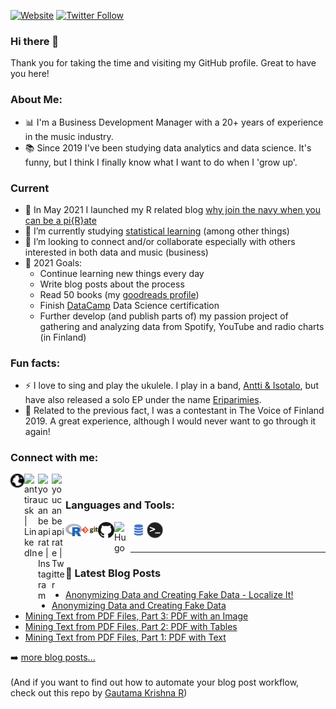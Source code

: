 [![Website](https://img.shields.io/website?label=youcanbeapirate.com&style=for-the-badge&url=https%3A%2F%2Fyoucanbeapirate.com)](https://youcanbeapirate.com/)
[![Twitter Follow](https://img.shields.io/twitter/follow/youcanbeapirate?color=1DA1F2&logo=twitter&style=for-the-badge)](https://twitter.com/intent/follow?original_referer=https%3A%2F%2Fgithub.com%2Fyoucanbeapirate&screen_name=youcanbeapirate)

### Hi there 👋
Thank you for taking the time and visiting my GitHub profile. Great to have you here!

### About Me:
- 📊 I'm a Business Development Manager with a 20+ years of experience in the music industry.
- 📚 Since 2019 I've been studying data analytics and data science. It's funny, but I think I finally know what I want to do when I 'grow up'.

### Current 
- 🔭 In May 2021 I launched my R related blog [why join the navy when you can be a pi{R}ate][blog]
- 🌱 I’m currently studying [statistical learning][ISLR] (among other things)
- 👯 I’m looking to connect and/or collaborate especially with others interested in both data and music (business)
- 🥅 2021 Goals: 
    - Continue learning new things every day
    - Write blog posts about the process
    - Read 50 books (my [goodreads profile][goodreads])
    - Finish [DataCamp][datacamp] Data Science certification
    - Further develop (and publish parts of) my passion project of gathering and analyzing data from Spotify, YouTube and radio charts (in Finland)

### Fun facts:
- ⚡ I love to sing and play the ukulele. I play in a band, [Antti & Isotalo][spotify-antti-&-isotalo], but have also released a solo EP under the name [Eriparimies][spotify-eriparimies].
- 🎥 Related to the previous fact, I was a contestant in The Voice of Finland 2019. A great experience, although I would never want to go through it again!

### Connect with me:
[<img align="left" alt="youcanbeapirate.com" width="22px" src="https://raw.githubusercontent.com/iconic/open-iconic/master/svg/globe.svg" />][blog]
[<img align="left" alt="anttirask | LinkedIn" width="22px" src="https://cdn.jsdelivr.net/npm/simple-icons@v3/icons/linkedin.svg" />][linkedin]
[<img align="left" alt="youcanbeapirate | Instagram" width="22px" src="https://cdn.jsdelivr.net/npm/simple-icons@v3/icons/instagram.svg" />][instagram]
[<img align="left" alt="youcanbeapirate | Twitter" width="22px" src="https://cdn.jsdelivr.net/npm/simple-icons@v3/icons/twitter.svg" />][twitter]

<br />

### Languages and Tools:

[<img align="left" alt="R" width="26px" src="https://raw.githubusercontent.com/github/explore/80688e429a7d4ef2fca1e82350fe8e3517d3494d/topics/r/r.png" />][R]
[<img align="left" alt="Git" width="26px" src="https://raw.githubusercontent.com/github/explore/80688e429a7d4ef2fca1e82350fe8e3517d3494d/topics/git/git.png" />][git]
[<img align="left" alt="GitHub" width="26px" src="https://raw.githubusercontent.com/github/explore/78df643247d429f6cc873026c0622819ad797942/topics/github/github.png" />][github]
[<img align="left" alt="Hugo" width="26px" src="https://camo.githubusercontent.com/3da72386ebb1b378d28f0a7206cb3263fa0ed29448119c6f75fa1ab03aa274ee/68747470733a2f2f6170692e69636f6e6966792e64657369676e2f6c6f676f732d6875676f2e737667" />][hugo]
<img align="left" alt="SQL" width="26px" src="https://raw.githubusercontent.com/github/explore/80688e429a7d4ef2fca1e82350fe8e3517d3494d/topics/sql/sql.png" />
<img align="left" alt="Terminal" width="26px" src="https://raw.githubusercontent.com/github/explore/80688e429a7d4ef2fca1e82350fe8e3517d3494d/topics/terminal/terminal.png" />

<br />
<br />

---

### 📕 Latest Blog Posts

<!-- BLOG-POST-LIST:START -->
- [Anonymizing Data and Creating Fake Data - Localize It!](https://youcanbeapirate.com/2021/08/15/anonymizing-data-and-creating-fake-data-localize-it/)
- [Anonymizing Data and Creating Fake Data](https://youcanbeapirate.com/2021/06/27/anonymizing-data-and-creating-fake-data/)
- [Mining Text from PDF Files, Part 3: PDF with an Image](https://youcanbeapirate.com/2021/06/05/mining-text-from-pdf-files-part-3-pdf-with-an-image/)
- [Mining Text from PDF Files, Part 2: PDF with Tables](https://youcanbeapirate.com/2021/05/29/mining-text-from-pdf-files-part-2-pdf-with-tables/)
- [Mining Text from PDF Files, Part 1: PDF with Text](https://youcanbeapirate.com/2021/05/22/mining-text-from-pdf-files-part-1-pdf-with-text/)
<!-- BLOG-POST-LIST:END -->

➡️ [more blog posts...](https://youcanbeapirate.com)
<br />
<br />
(And if you want to find out how to automate your blog post workflow, check out this repo by [Gautama Krishna R][blog-post-workflow])

[blog]: https://youcanbeapirate.com
[blog-post-workflow]: https://github.com/gautamkrishnar/blog-post-workflow
[datacamp]: https://www.datacamp.com/
[git]: https://git-scm.com/
[github]: https://github.com/
[goodreads]: https://www.goodreads.com/user/show/71395134-antti-rask
[hugo]: https://gohugo.io
[instagram]: https://instagram.com/youcanbeapirate
[ISLR]: https://www.statlearning.com/
[linkedin]: https://linkedin.com/in/anttirask
[R]: https://www.r-project.org/
[spotify-antti-&-isotalo]: https://open.spotify.com/artist/6eYZ8OLHJoggLFkUmRzaQe
[spotify-eriparimies]: https://open.spotify.com/artist/4CkrcH7nq96ubCIBdnEGos
[twitter]: https://twitter.com/youcanbeapirate